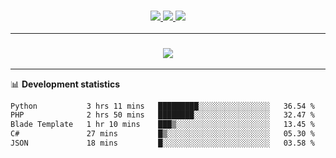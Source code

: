 <h3 align="center">
  <a href="https://github.com/hwalker928">
      <img src="https://img.shields.io/github/followers/hwalker928?label=Followers&style=for-the-badge&color=lightblue">
  </a>
  <a href="https://harryw.link/discord" alt="Discord">
      <img src="https://img.shields.io/discord/738451951758606336?label=discord&style=for-the-badge&color=lightblue"/>
  </a>
  <a href="https://harryw.link/sparked" alt="Sparked Host">
      <img src="https://img.shields.io/static/v1?label=Sponsor&message=Sparked%20Host&color=yellow&style=for-the-badge"/>
  </a>
</h3>

<hr>


<h3 align="center">
  <a href="https://github.com/hwalker928">
      <img src="https://github-profile-trophy.vercel.app/?username=hwalker928&no-bg=true&no-frame=true">
  </a>
</h3>


<hr>

📊 **Development statistics**

<!--START_SECTION:waka-->

```txt
Python           3 hrs 11 mins   █████████░░░░░░░░░░░░░░░░   36.54 %
PHP              2 hrs 50 mins   ████████░░░░░░░░░░░░░░░░░   32.47 %
Blade Template   1 hr 10 mins    ███▒░░░░░░░░░░░░░░░░░░░░░   13.45 %
C#               27 mins         █▒░░░░░░░░░░░░░░░░░░░░░░░   05.30 %
JSON             18 mins         █░░░░░░░░░░░░░░░░░░░░░░░░   03.58 %
```

<!--END_SECTION:waka-->
